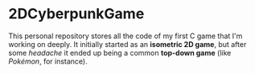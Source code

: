 # 2DCyberpunkGame

This personal repository stores all the code of my first C game that I'm working on deeply. It initially started as an **isometric 2D game**, but after some *headache* it ended up being a common **top-down game** (like *Pokémon*, for instance).
